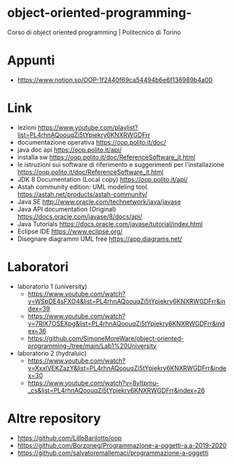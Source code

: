 # object-oriented-programming-
Corso di object oriented programming | Politecnico di Torino

# Appunti 
* https://www.notion.so/OOP-1f2440f69ca54494b6e6f136989b4a00
# Link
* lezioni https://www.youtube.com/playlist?list=PL4rhnAQoouqZi5tYpjekry6KNXRWGDFrr
* documentazione operativa https://oop.polito.it/doc/
* java doc api https://oop.polito.it/api/
* installa sw https://oop.polito.it/doc/ReferenceSoftware_it.html
* le istruzioni sui software di riferimento e suggerimenti per l'installazione https://oop.polito.it/doc/ReferenceSoftware_it.html
* JDK 8 Documentation (Local copy) https://oop.polito.it/api/
* Astah community edition: UML modeling tool. https://astah.net/products/astah-community/
* Java SE http://www.oracle.com/technetwork/java/javase
* Java API documentation (Original) https://docs.oracle.com/javase/8/docs/api/
* Java Tutorials https://docs.oracle.com/javase/tutorial/index.html
* Eclipse IDE https://www.eclipse.org/
* Disegnare diagrammi UML free https://app.diagrams.net/
# Laboratori
* laboratorio 1 (university)
  * https://www.youtube.com/watch?v=WSpDE4sFXO4&list=PL4rhnAQoouqZi5tYpjekry6KNXRWGDFrr&index=39
  * https://www.youtube.com/watch?v=7RlX7OSEXpg&list=PL4rhnAQoouqZi5tYpjekry6KNXRWGDFrr&index=36
  * https://github.com/SimoneMoreWare/object-oriented-programming-/tree/main/Lab1%20University
* laboratorio 2 (hydraluic)
  * https://www.youtube.com/watch?v=XxxlVEKZazY&list=PL4rhnAQoouqZi5tYpjekry6KNXRWGDFrr&index=30
  * https://www.youtube.com/watch?v=8yItpmu-_cs&list=PL4rhnAQoouqZi5tYpjekry6KNXRWGDFrr&index=26
# Altre repository
* https://github.com/LilloBarilotto/oop
* https://github.com/Borzoneg/Programmazione-a-oggetti-a.a-2019-2020
* https://github.com/salvatoremallemaci/programmazione-a-oggetti
